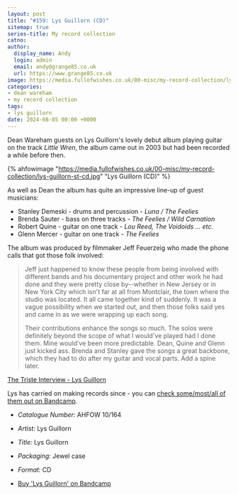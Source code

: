 ```yaml
---
layout: post
title: "#159: Lys Guillorn (CD)"
sitemap: true
series-title: My record collection
catno:
author:
  display_name: Andy
  login: admin
  email: andy@grange85.co.uk
  url: https://www.grange85.co.uk
image: https://media.fullofwishes.co.uk/00-misc/my-record-collection/lys-guillorn-st-cd.jpg
categories:
- dean wareham
- my record collection
tags:
- lys guillorn
date: 2024-08-05 00:00 +0000
---
```

Dean Wareham guests on Lys Guillorn's lovely debut album playing guitar on the track _Little Wren_, the album came out in 2003 but had been recorded a while before then.

{% ahfowimage "https://media.fullofwishes.co.uk/00-misc/my-record-collection/lys-guillorn-st-cd.jpg" "Lys Guillorn (CD)" %}

As well as Dean the album has quite an impressive line-up of guest musicians:

 - Stanley Demeski - drums and percussion - _Luna / The Feelies_
 - Brenda Sauter - bass on three tracks - _The Feelies / Wild Carnation_
 - Robert Quine - guitar on one track - _Lou Reed, The Voidoids ... etc._
 - Glenn Mercer - guitar on one track - _The Feelies_

 The album was produced by filmmaker Jeff Feuerzeig who made the phone calls that got those folk involved:

 <blockquote>
<p>
    Jeff just happened to know these people from being involved with different bands and his documentary project and other work he had done and they were pretty close by--whether in New Jersey or in New York City which isn't far at all from Montclair, the town where the studio was located. It all came together kind of suddenly. It was a vague possibility when we started out, and then those folks said yes and came in as we were wrapping up each song.
</p>

<p>
    Their contributions enhance the songs so much. The solos were definitely beyond the scope of what I would've played had I done them. Mine would've been more predictable. Dean, Quine and Glenn just kicked ass. Brenda and Stanley gave the songs a great backbone, which they had to do after my guitar and vocal parts. Add a spine later. 
</p>
 </blockquote>
 <p class="caption"><a href="http://www.triste.co.uk/lysguillorn.htm#interview">The Triste Interview - Lys Guillorn</a></p>

Lys has carried on making records since - you can [check some/most/all of them out on Bandcamp](https://lysguillorn.bandcamp.com/).

 - *Catalogue Number:* AHFOW 10/164
 - *Artist:* Lys Guillorn
 - *Title:* Lys Guillorn
 - *Packaging:* Jewel case
 - *Format:* CD

 - [Buy 'Lys Guillorn' on Bandcamp](https://lysguillorn.bandcamp.com/album/lys-guillorn-2)
